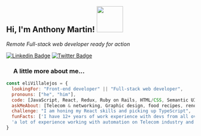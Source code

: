 <h2> Hi, I'm Anthony Martin! <img src="https://media.giphy.com/media/3oFzlW8dht4DdvwBqg/giphy.gif" width="70"></h2>
<p><em>Remote Full-stack web developer ready for action</em></p>

[![Linkedin Badge](https://img.shields.io/badge/-Anthony%20Martin-blue?style=flat-square&logo=Linkedin&logoColor=white&link=https://www.linkedin.com/in/anthony-martin-8820a3117/)](https://www.linkedin.com/in/anthony-martin-8820a3117/)
[![Twitter Badge](https://img.shields.io/badge/-@Anthony2Martin_-1ca0f1?style=flat-square&labelColor=1ca0f1&logo=twitter&logoColor=white&link=https://twitter.com/Anthony2Martin)](https://twitter.com/Anthony2Martin)

### <img src="https://media.giphy.com/media/eNAsjO55tPbgaor7ma/giphy.gif" width="15"> A little more about me...  

```javascript
const eliVillalejos = {
  lookingFor: "Front-end developer" || "Full-stack web developer",
  pronouns: ["he", "him"],
  code: [JavaScript, React, Redux, Ruby on Rails, HTML/CSS, Semantic UI, Bootstrap, MySQL],
  askMeAbout: [Telecom & networking, Graphic design, food recipes, renovation shows],
  challenge: "I am honing my React skills and picking up TypeScript",
  funFacts: ['I have 12+ years of work experience with devs from all over the world', 
  'a lot of experience working with automation on Telecom industry and geospatial data']
}
```
